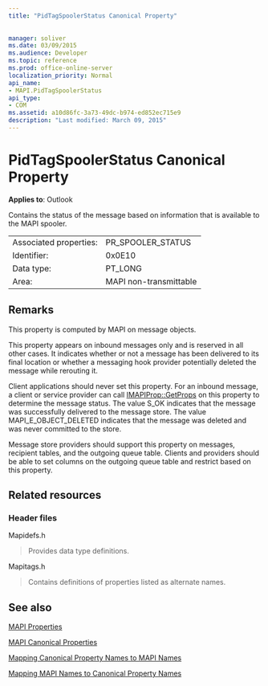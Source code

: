 ```yaml
---
title: "PidTagSpoolerStatus Canonical Property"
 
 
manager: soliver
ms.date: 03/09/2015
ms.audience: Developer
ms.topic: reference
ms.prod: office-online-server
localization_priority: Normal
api_name:
- MAPI.PidTagSpoolerStatus
api_type:
- COM
ms.assetid: a10d86fc-3a73-49dc-b974-ed852ec715e9
description: "Last modified: March 09, 2015"
---
```


# PidTagSpoolerStatus Canonical Property

  
  
**Applies to**: Outlook 
  
Contains the status of the message based on information that is available to the MAPI spooler.
  
|||
|:-----|:-----|
|Associated properties:  <br/> |PR_SPOOLER_STATUS  <br/> |
|Identifier:  <br/> |0x0E10  <br/> |
|Data type:  <br/> |PT_LONG  <br/> |
|Area:  <br/> |MAPI non-transmittable  <br/> |
   
## Remarks

This property is computed by MAPI on message objects.
  
This property appears on inbound messages only and is reserved in all other cases. It indicates whether or not a message has been delivered to its final location or whether a messaging hook provider potentially deleted the message while rerouting it.
  
Client applications should never set this property. For an inbound message, a client or service provider can call [IMAPIProp::GetProps](imapiprop-getprops.md) on this property to determine the message status. The value S_OK indicates that the message was successfully delivered to the message store. The value MAPI_E_OBJECT_DELETED indicates that the message was deleted and was never committed to the store. 
  
Message store providers should support this property on messages, recipient tables, and the outgoing queue table. Clients and providers should be able to set columns on the outgoing queue table and restrict based on this property.
  
## Related resources

### Header files

Mapidefs.h
  
> Provides data type definitions.
    
Mapitags.h
  
> Contains definitions of properties listed as alternate names.
    
## See also



[MAPI Properties](mapi-properties.md)
  
[MAPI Canonical Properties](mapi-canonical-properties.md)
  
[Mapping Canonical Property Names to MAPI Names](mapping-canonical-property-names-to-mapi-names.md)
  
[Mapping MAPI Names to Canonical Property Names](mapping-mapi-names-to-canonical-property-names.md)

